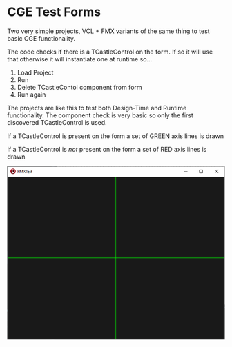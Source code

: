 # CGE Test Forms

Two very simple projects, VCL + FMX variants of the same thing to test basic CGE functionality.

The code checks if there is a TCastleControl on the form. If so it will use that otherwise it will instantiate one at runtime so...

1) Load Project
2) Run
3) Delete TCastleContol component from form
4) Run again

The projects are like this to test both Design-Time and Runtime functionality. The component check is very basic so only the first discovered TCastleControl is used.

If a TCastleControl is present on the form a set of GREEN axis lines is drawn

If a TCastleControl is _not_ present on the form a set of RED axis lines is drawn

![](img\sample.png)
